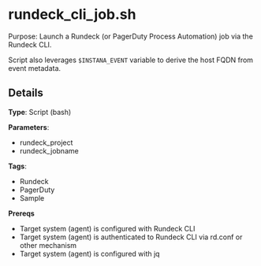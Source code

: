 # rundeck_cli_job.sh

Purpose: Launch a Rundeck (or PagerDuty Process Automation) job via the Rundeck CLI.

Script also leverages `$INSTANA_EVENT` variable to derive the host FQDN from event metadata.


## Details

**Type**: Script (bash)

**Parameters**:
 - rundeck_project
 - rundeck_jobname

**Tags**: 
- Rundeck
- PagerDuty
- Sample

**Prereqs**
 - Target system (agent) is configured with Rundeck CLI
 - Target system (agent) is authenticated to Rundeck CLI via rd.conf or other mechanism
 - Target system (agent) is configured with jq